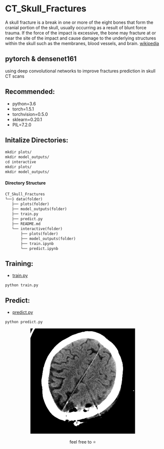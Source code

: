 # CT_Skull_Fractures
A skull fracture is a break in one or more of the eight bones that form the cranial portion of the skull, usually occurring as a result of blunt force trauma. If the force of the impact is excessive, the bone may fracture at or near the site of the impact and cause damage to the underlying structures within the skull such as the membranes, blood vessels, and brain. [wikipedia](https://en.wikipedia.org/wiki/Skull_fracture)

## pytorch & densenet161
using deep convolutional networks to improve fractures prediction in skull CT scans

## Recommended:
* python=3.6
* torch=1.5.1
* torchvision=0.5.0
* sklearn=0.20.1
* PIL=7.2.0

## Initalize Directories:
```
mkdir plots/
mkdir model_outputs/
cd interactive
mkdir plots/
mkdir model_outputs/
```

#### Directory Structure
```
CT_Skull_Fractures
└──├ data(folder)
   ├── plots(folder)
   ├── model_outputs(folder)
   ├── train.py
   ├── predict.py
   ├── README.md
   └── interactive(folder)
       ├── plots(folder)
       ├── model_outputs(folder)
       ├── train.ipynb
       └── predict.ipynb
```       
    

## Training:
* [train.py](https://github.com/jonykoren/CT_Skull_Fractures/blob/master/train.py)
```
python train.py
```

## Predict:
* [predict.py](https://github.com/jonykoren/CT_Skull_Fractures/blob/master/predict.py)
```
python predict.py
```


<p align="center">
  <img src="https://github.com/jonykoren/CT_Skull_Fractures/blob/master/img/gif.gif?raw=true">
</p>

<p align="center">feel free to ⭐️</p>
